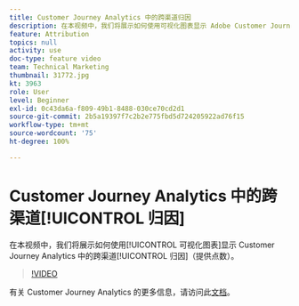 ```yaml
---
title: Customer Journey Analytics 中的跨渠道归因
description: 在本视频中，我们将展示如何使用可视化图表显示 Adobe Customer Journey Analytics 中的跨渠道归因（提供点数）。
feature: Attribution
topics: null
activity: use
doc-type: feature video
team: Technical Marketing
thumbnail: 31772.jpg
kt: 3963
role: User
level: Beginner
exl-id: 0c43da6a-f809-49b1-8488-030ce70cd2d1
source-git-commit: 2b5a19397f7c2b2e775fbd5d724205922ad76f15
workflow-type: tm+mt
source-wordcount: '75'
ht-degree: 100%

---
```


# Customer Journey Analytics 中的跨渠道[!UICONTROL 归因]

在本视频中，我们将展示如何使用[!UICONTROL 可视化图表]显示 Customer Journey Analytics 中的跨渠道[!UICONTROL 归因]（提供点数）。

>[!VIDEO](https://video.tv.adobe.com/v/31772/?quality=12)

有关 Customer Journey Analytics 的更多信息，请访问此[文档](https://docs.adobe.com/content/help/zh-Hans/analytics-platform/using/cja-landing.html)。

